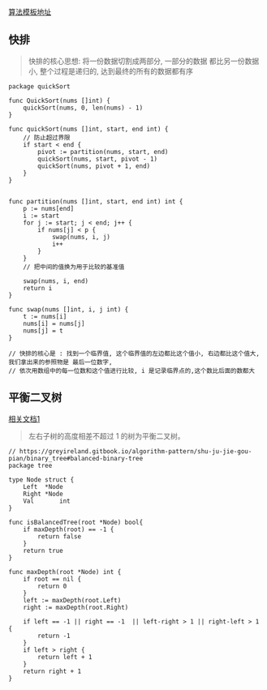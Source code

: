 [算法模板地址](https://greyireland.gitbook.io/algorithm-pattern/)

## 快排 ##
> 快排的核心思想: 将一份数据切割成两部分, 一部分的数据 都比另一份数据小, 整个过程是递归的, 达到最终的所有的数据都有序
```golang
package quickSort

func QuickSort(nums []int) {
    quickSort(nums, 0, len(nums) - 1)
}

func quickSort(nums []int, start, end int) {
    // 防止超过界限
    if start < end {
        pivot := partition(nums, start, end)
        quickSort(nums, start, pivot - 1)
        quickSort(nums, pivot + 1, end)
    }
}


func partition(nums []int, start, end int) int {
    p := nums[end]
    i := start
    for j := start; j < end; j++ {
        if nums[j] < p {
            swap(nums, i, j)
            i++
        }
    }
    // 把中间的值换为用于比较的基准值

    swap(nums, i, end)
    return i
}

func swap(nums []int, i, j int) {
    t := nums[i]
    nums[i] = nums[j]
    nums[j] = t
}

// 快排的核心是 : 找到一个临界值, 这个临界值的左边都比这个值小, 右边都比这个值大, 我们拿出来的参照物是 最后一位数字,
// 依次用数组中的每一位数和这个值进行比较, i 是记录临界点的,这个数比后面的数都大
```


## 平衡二叉树
[相关文档1](https://zhuanlan.zhihu.com/p/56066942)

> 左右子树的高度相差不超过 1 的树为平衡二叉树。
```golang
// https://greyireland.gitbook.io/algorithm-pattern/shu-ju-jie-gou-pian/binary_tree#balanced-binary-tree
package tree

type Node struct {
    Left  *Node
    Right *Node
    Val       int
}

func isBalancedTree(root *Node) bool{
    if maxDepth(root) == -1 {
        return false
    }
    return true
}

func maxDepth(root *Node) int {
    if root == nil {
        return 0
    }
    left := maxDepth(root.Left)
    right := maxDepth(root.Right)
    
    if left == -1 || right == -1  || left-right > 1 || right-left > 1 {
        return -1
    }
    if left > right {
        return left + 1
    }
    return right + 1
}
```